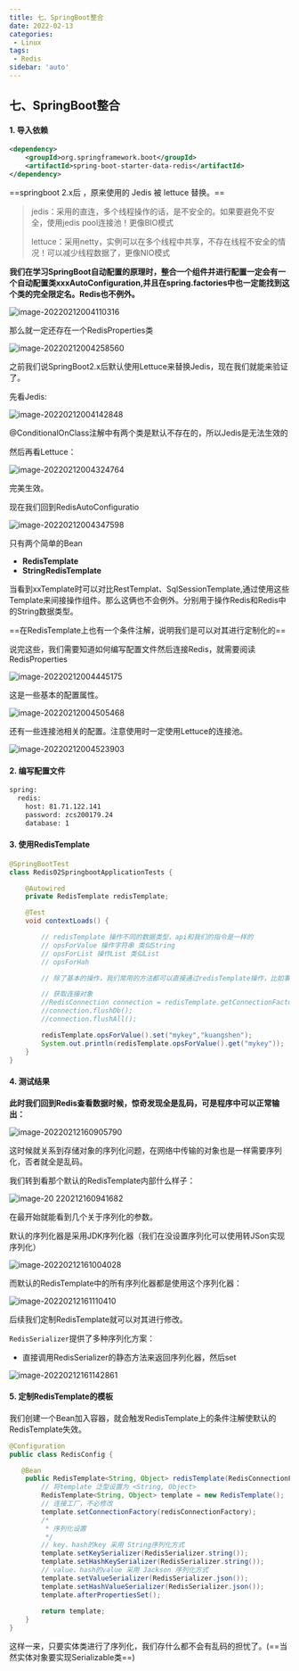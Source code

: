```yaml
---
title: 七、SpringBoot整合
date: 2022-02-13
categories:
 - Linux
tags:
 - Redis
sidebar: 'auto'
---
```

## 七、SpringBoot整合

#### 1. 导入依赖

```xml
<dependency>
    <groupId>org.springframework.boot</groupId>
    <artifactId>spring-boot-starter-data-redis</artifactId>
</dependency>
```

==springboot 2.x后 ，原来使用的 Jedis 被 lettuce 替换。==

> jedis：采用的直连，多个线程操作的话，是不安全的。如果要避免不安全，使用jedis pool连接池！更像BIO模式
>
> lettuce：采用netty，实例可以在多个线程中共享，不存在线程不安全的情况！可以减少线程数据了，更像NIO模式

**我们在学习SpringBoot自动配置的原理时，整合一个组件并进行配置一定会有一个自动配置类xxxAutoConfiguration,并且在spring.factories中也一定能找到这个类的完全限定名。Redis也不例外。**

![image-20220212004110316](https://gitee.com/yishenlaoban/git-typore/raw/master/image_my/image-20220212004110316.png) 

那么就一定还存在一个RedisProperties类

![image-20220212004258560](https://gitee.com/yishenlaoban/git-typore/raw/master/image_my/image-20220212004258560.png)   

之前我们说SpringBoot2.x后默认使用Lettuce来替换Jedis，现在我们就能来验证了。

先看Jedis:

![image-20220212004142848](https://gitee.com/yishenlaoban/git-typore/raw/master/image_my/image-20220212004142848.png) 

@ConditionalOnClass注解中有两个类是默认不存在的，所以Jedis是无法生效的

然后再看Lettuce：

![image-20220212004324764](https://gitee.com/yishenlaoban/git-typore/raw/master/image_my/image-20220212004324764.png) 

完美生效。

现在我们回到RedisAutoConfiguratio

![image-20220212004347598](https://gitee.com/yishenlaoban/git-typore/raw/master/image_my/image-20220212004347598.png)

 

只有两个简单的Bean

- **RedisTemplate**
- **StringRedisTemplate**

当看到xxTemplate时可以对比RestTemplat、SqlSessionTemplate,通过使用这些Template来间接操作组件。那么这俩也不会例外。分别用于操作Redis和Redis中的String数据类型。

==在RedisTemplate上也有一个条件注解，说明我们是可以对其进行定制化的==

说完这些，我们需要知道如何编写配置文件然后连接Redis，就需要阅读RedisProperties

![image-20220212004445175](https://gitee.com/yishenlaoban/git-typore/raw/master/image_my/image-20220212004445175.png) 

这是一些基本的配置属性。

![image-20220212004505468](https://gitee.com/yishenlaoban/git-typore/raw/master/image_my/image-20220212004505468.png) 

还有一些连接池相关的配置。注意使用时一定使用Lettuce的连接池。

![image-20220212004523903](https://gitee.com/yishenlaoban/git-typore/raw/master/image_my/image-20220212004523903.png) 



#### 2. 编写配置文件

```bash
spring:
  redis:
    host: 81.71.122.141
    password: zcs200179.24
    database: 1
```

#### 3. 使用RedisTemplate

```java
@SpringBootTest
class Redis02SpringbootApplicationTests {

    @Autowired
    private RedisTemplate redisTemplate;

    @Test
    void contextLoads() {

        // redisTemplate 操作不同的数据类型，api和我们的指令是一样的
        // opsForValue 操作字符串 类似String
        // opsForList 操作List 类似List
        // opsForHah

        // 除了基本的操作，我们常用的方法都可以直接通过redisTemplate操作，比如事务和基本的CRUD

        // 获取连接对象
        //RedisConnection connection = redisTemplate.getConnectionFactory().getConnection();
        //connection.flushDb();
        //connection.flushAll();

        redisTemplate.opsForValue().set("mykey","kuangshen");
        System.out.println(redisTemplate.opsForValue().get("mykey"));
    }
}
```

#### 4. 测试结果

**此时我们回到Redis查看数据时候，惊奇发现全是乱码，可是程序中可以正常输出：**

![image-20220212160905790](https://gitee.com/yishenlaoban/git-typore/raw/master/image_my/image-20220212160905790.png) 

这时候就关系到存储对象的序列化问题，在网络中传输的对象也是一样需要序列化，否者就全是乱码。

我们转到看那个默认的RedisTemplate内部什么样子：

![image-20 220212160941682](https://gitee.com/yishenlaoban/git-typore/raw/master/image_my/image-20220212160941682.png) 

在最开始就能看到几个关于序列化的参数。

默认的序列化器是采用JDK序列化器（我们在没设置序列化可以使用转JSon实现序列化）

![image-20220212161004028](https://gitee.com/yishenlaoban/git-typore/raw/master/image_my/image-20220212161004028.png) 

而默认的RedisTemplate中的所有序列化器都是使用这个序列化器：

![image-20220212161110410](https://gitee.com/yishenlaoban/git-typore/raw/master/image_my/image-20220212161110410.png) 

后续我们定制RedisTemplate就可以对其进行修改。

`RedisSerializer`提供了多种序列化方案：

- 直接调用RedisSerializer的静态方法来返回序列化器，然后set

![image-20220212161142861](https://gitee.com/yishenlaoban/git-typore/raw/master/image_my/image-20220212161142861.png) 

#### 5. 定制RedisTemplate的模板

我们创建一个Bean加入容器，就会触发RedisTemplate上的条件注解使默认的RedisTemplate失效。

```java
@Configuration
public class RedisConfig {

   @Bean
    public RedisTemplate<String, Object> redisTemplate(RedisConnectionFactory redisConnectionFactory) throws UnknownHostException {
        // 将template 泛型设置为 <String, Object>
        RedisTemplate<String, Object> template = new RedisTemplate();
        // 连接工厂，不必修改
        template.setConnectionFactory(redisConnectionFactory);
        /*
         * 序列化设置
         */
        // key、hash的key 采用 String序列化方式
        template.setKeySerializer(RedisSerializer.string());
        template.setHashKeySerializer(RedisSerializer.string());
        // value、hash的value 采用 Jackson 序列化方式
        template.setValueSerializer(RedisSerializer.json());
        template.setHashValueSerializer(RedisSerializer.json());
        template.afterPropertiesSet();
        
        return template;
    }
}

```

这样一来，只要实体类进行了序列化，我们存什么都不会有乱码的担忧了。(==当然实体对象要实现Serializable类==)

